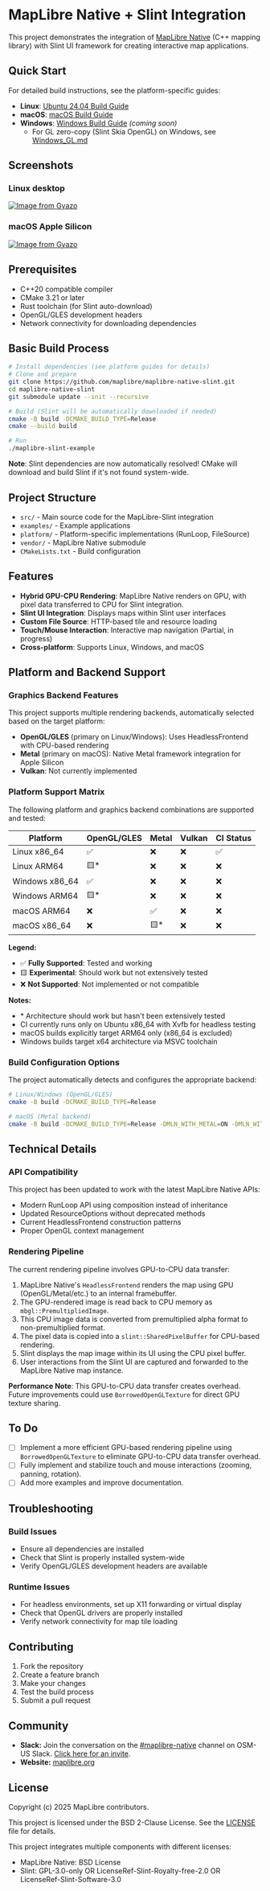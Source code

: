 # MapLibre Native + Slint Integration

This project demonstrates the integration of [MapLibre Native](https://github.com/maplibre/maplibre-native) (C++ mapping library) with Slint UI framework for creating interactive map applications.

## Quick Start

For detailed build instructions, see the platform-specific guides:

- **Linux**: [Ubuntu 24.04 Build Guide](docs/build/Linux_Ubuntu_24.md)
- **macOS**: [macOS Build Guide](docs/build/macOS_Apple_Silicon.md)
- **Windows**: [Windows Build Guide](docs/build/Windows.md) _(coming soon)_
  - For GL zero-copy (Slint Skia OpenGL) on Windows, see [Windows_GL.md](docs/build/Windows_GL.md)

## Screenshots

### Linux desktop

[![Image from Gyazo](https://i.gyazo.com/b2b0b9e0af3a2e8f7342d3db6b3c899f.png)](https://gyazo.com/b2b0b9e0af3a2e8f7342d3db6b3c899f)

### macOS Apple Silicon

[![Image from Gyazo](https://i.gyazo.com/d9506d8ed7d5d30a921624bd7a893c88.jpg)](https://gyazo.com/d9506d8ed7d5d30a921624bd7a893c88)

## Prerequisites

- C++20 compatible compiler
- CMake 3.21 or later
- Rust toolchain (for Slint auto-download)
- OpenGL/GLES development headers
- Network connectivity for downloading dependencies

## Basic Build Process

```bash
# Install dependencies (see platform guides for details)
# Clone and prepare
git clone https://github.com/maplibre/maplibre-native-slint.git
cd maplibre-native-slint
git submodule update --init --recursive

# Build (Slint will be automatically downloaded if needed)
cmake -B build -DCMAKE_BUILD_TYPE=Release
cmake --build build

# Run
./maplibre-slint-example
```

**Note**: Slint dependencies are now automatically resolved! CMake will download and build Slint if it's not found system-wide.

## Project Structure

- `src/` - Main source code for the MapLibre-Slint integration
- `examples/` - Example applications
- `platform/` - Platform-specific implementations (RunLoop, FileSource)
- `vendor/` - MapLibre Native submodule
- `CMakeLists.txt` - Build configuration

## Features

- **Hybrid GPU-CPU Rendering**: MapLibre Native renders on GPU, with pixel data transferred to CPU for Slint integration.
- **Slint UI Integration**: Displays maps within Slint user interfaces
- **Custom File Source**: HTTP-based tile and resource loading
- **Touch/Mouse Interaction**: Interactive map navigation (Partial, in progress)
- **Cross-platform**: Supports Linux, Windows, and macOS

## Platform and Backend Support

### Graphics Backend Features

This project supports multiple rendering backends, automatically selected based on the target platform:

- **OpenGL/GLES** (primary on Linux/Windows): Uses HeadlessFrontend with CPU-based rendering
- **Metal** (primary on macOS): Native Metal framework integration for Apple Silicon
- **Vulkan**: Not currently implemented

### Platform Support Matrix

The following platform and graphics backend combinations are supported and tested:

| Platform        | OpenGL/GLES | Metal | Vulkan | CI Status |
|----------------|-------------|-------|---------|-----------|
| Linux x86_64   | ✅          | ❌    | ❌      | ✅        |
| Linux ARM64    | 🟨*         | ❌    | ❌      | ❌        |
| Windows x86_64 | ✅          | ❌    | ❌      | ❌        |
| Windows ARM64  | 🟨*         | ❌    | ❌      | ❌        |
| macOS ARM64    | ❌          | ✅    | ❌      | ❌        |
| macOS x86_64   | ❌          | 🟨*   | ❌      | ❌        |

**Legend:**
- ✅ **Fully Supported**: Tested and working
- 🟨 **Experimental**: Should work but not extensively tested
- ❌ **Not Supported**: Not implemented or not compatible

**Notes:**
- \* Architecture should work but hasn't been extensively tested
- CI currently runs only on Ubuntu x86_64 with Xvfb for headless testing
- macOS builds explicitly target ARM64 only (x86_64 is excluded)
- Windows builds target x64 architecture via MSVC toolchain

### Build Configuration Options

The project automatically detects and configures the appropriate backend:

```bash
# Linux/Windows (OpenGL/GLES)
cmake -B build -DCMAKE_BUILD_TYPE=Release

# macOS (Metal backend)
cmake -B build -DCMAKE_BUILD_TYPE=Release -DMLN_WITH_METAL=ON -DMLN_WITH_OPENGL=OFF -G Xcode
```

## Technical Details

### API Compatibility

This project has been updated to work with the latest MapLibre Native APIs:

- Modern RunLoop API using composition instead of inheritance
- Updated ResourceOptions without deprecated methods
- Current HeadlessFrontend construction patterns
- Proper OpenGL context management

### Rendering Pipeline

The current rendering pipeline involves GPU-to-CPU data transfer:

1. MapLibre Native's `HeadlessFrontend` renders the map using GPU (OpenGL/Metal/etc.) to an internal framebuffer.
2. The GPU-rendered image is read back to CPU memory as `mbgl::PremultipliedImage`.
3. This CPU image data is converted from premultiplied alpha format to non-premultiplied format.
4. The pixel data is copied into a `slint::SharedPixelBuffer` for CPU-based rendering.
5. Slint displays the map image within its UI using the CPU pixel buffer.
6. User interactions from the Slint UI are captured and forwarded to the MapLibre Native map instance.

**Performance Note**: This GPU-to-CPU data transfer creates overhead. Future improvements could use `BorrowedOpenGLTexture` for direct GPU texture sharing.

## To Do

- [ ] Implement a more efficient GPU-based rendering pipeline using `BorrowedOpenGLTexture` to eliminate GPU-to-CPU data transfer overhead.
- [ ] Fully implement and stabilize touch and mouse interactions (zooming, panning, rotation).
- [ ] Add more examples and improve documentation.

## Troubleshooting

### Build Issues

- Ensure all dependencies are installed
- Check that Slint is properly installed system-wide
- Verify OpenGL/GLES development headers are available

### Runtime Issues

- For headless environments, set up X11 forwarding or virtual display
- Check that OpenGL drivers are properly installed
- Verify network connectivity for map tile loading

## Contributing

1. Fork the repository
2. Create a feature branch
3. Make your changes
4. Test the build process
5. Submit a pull request

## Community

- **Slack:** Join the conversation on the [#maplibre-native](https://osmus.slack.com/archives/C01G4G39862) channel on OSM-US Slack. [Click here for an invite](https://slack.openstreetmap.us/).
- **Website:** [maplibre.org](https://maplibre.org/)

## License

Copyright (c) 2025 MapLibre contributors.

This project is licensed under the BSD 2-Clause License. See the [LICENSE](LICENSE) file for details.

This project integrates multiple components with different licenses:

- MapLibre Native: BSD License
- Slint: GPL-3.0-only OR LicenseRef-Slint-Royalty-free-2.0 OR LicenseRef-Slint-Software-3.0
